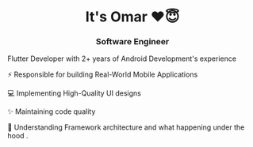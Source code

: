 <h1 align="center">It's Omar ❤️😇</h1>
<h3 align="center"> Software Engineer</h3>


Flutter Developer with 2+ years of Android Development's experience

⚡ Responsible for building Real-World Mobile Applications 

💻 Implementing High-Quality UI designs 

✨ Maintaining code quality 

🧠 Understanding Framework architecture and what happening under the hood .

<!--
**omarreess/omarreess** is a ✨ _special_ ✨ repository because its `README.md` (this file) appears on your GitHub profile.

Here are some ideas to get you started:
https://github.com/omarreess/omarreess/blob/master/quarantine_day_121435-02.png
- 🔭 I’m currently working on ...
- 🌱 I’m currently learning ...
- 👯 I’m looking to collaborate on ...
- 🤔 I’m looking for help with ...
- 💬 Ask me about ...
- 📫 How to reach me: ...
- 😄 Pronouns: ...
-  Fun fact: ...
-->
